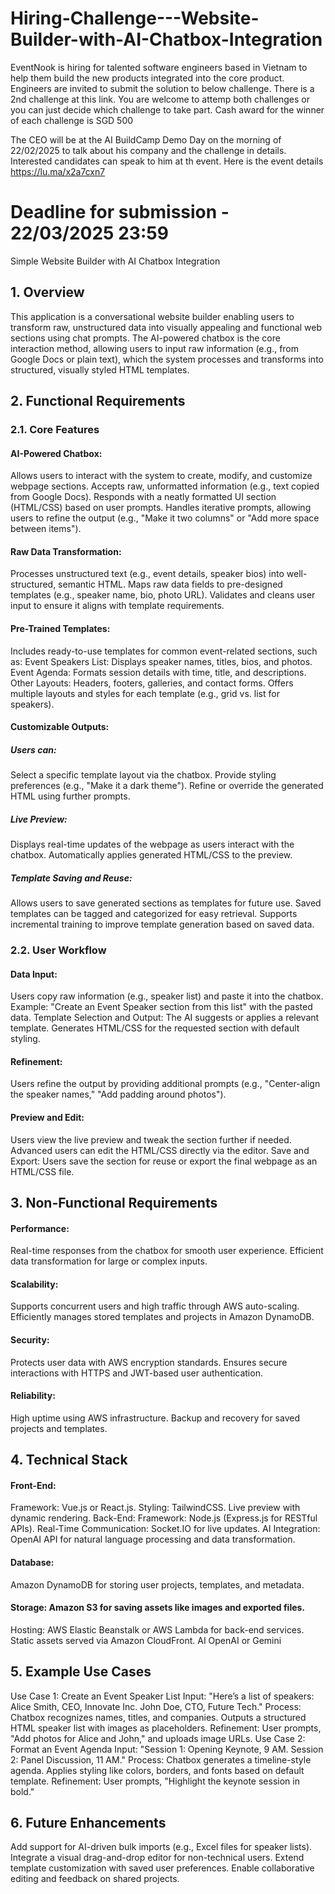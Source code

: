 # Hiring-Challenge---Website-Builder-with-AI-Chatbox-Integration

EventNook is hiring for talented software engineers based in Vietnam to help them build the new products integrated into the core product. Engineers are invited to submit the solution to below challenge. There is a 2nd challenge at this link. You are welcome to attemp both challenges or you can just decide which challenge to take part. Cash award for the winner of each challenge is SGD 500

The CEO will be at the AI BuildCamp Demo Day on the morning of 22/02/2025 to talk about his company and the challenge in details. Interested candidates can speak to him at th event. Here is the event details https://lu.ma/x2a7cxn7

# Deadline for submission - 22/03/2025 23:59


Simple Website Builder with AI Chatbox Integration

## 1. Overview
This application is a conversational website builder enabling users to transform raw, unstructured data into visually appealing and functional web sections using chat prompts. The AI-powered chatbox is the core interaction method, allowing users to input raw information (e.g., from Google Docs or plain text), which the system processes and transforms into structured, visually styled HTML templates.

## 2. Functional Requirements
### 2.1. Core Features
#### AI-Powered Chatbox:
Allows users to interact with the system to create, modify, and customize webpage sections.
Accepts raw, unformatted information (e.g., text copied from Google Docs).
Responds with a neatly formatted UI section (HTML/CSS) based on user prompts.
Handles iterative prompts, allowing users to refine the output (e.g., "Make it two columns" or "Add more space between items").

#### Raw Data Transformation:
Processes unstructured text (e.g., event details, speaker bios) into well-structured, semantic HTML.
Maps raw data fields to pre-designed templates (e.g., speaker name, bio, photo URL).
Validates and cleans user input to ensure it aligns with template requirements.

#### Pre-Trained Templates:
Includes ready-to-use templates for common event-related sections, such as:
Event Speakers List: Displays speaker names, titles, bios, and photos.
Event Agenda: Formats session details with time, title, and descriptions.
Other Layouts: Headers, footers, galleries, and contact forms.
Offers multiple layouts and styles for each template (e.g., grid vs. list for speakers).

#### Customizable Outputs:
##### Users can:
Select a specific template layout via the chatbox.
Provide styling preferences (e.g., "Make it a dark theme").
Refine or override the generated HTML using further prompts.
##### Live Preview:
Displays real-time updates of the webpage as users interact with the chatbox.
Automatically applies generated HTML/CSS to the preview.
#####  Template Saving and Reuse:
Allows users to save generated sections as templates for future use.
Saved templates can be tagged and categorized for easy retrieval.
Supports incremental training to improve template generation based on saved data.
### 2.2. User Workflow
#### Data Input:
Users copy raw information (e.g., speaker list) and paste it into the chatbox.
Example: "Create an Event Speaker section from this list" with the pasted data.
Template Selection and Output:
The AI suggests or applies a relevant template.
Generates HTML/CSS for the requested section with default styling.
#### Refinement:
Users refine the output by providing additional prompts (e.g., "Center-align the speaker names," "Add padding around photos").
#### Preview and Edit:
Users view the live preview and tweak the section further if needed.
Advanced users can edit the HTML/CSS directly via the editor.
Save and Export:
Users save the section for reuse or export the final webpage as an HTML/CSS file.

## 3. Non-Functional Requirements
#### Performance:
Real-time responses from the chatbox for smooth user experience.
Efficient data transformation for large or complex inputs.
#### Scalability:
Supports concurrent users and high traffic through AWS auto-scaling.
Efficiently manages stored templates and projects in Amazon DynamoDB.
#### Security:
Protects user data with AWS encryption standards.
Ensures secure interactions with HTTPS and JWT-based user authentication.
#### Reliability:
High uptime using AWS infrastructure.
Backup and recovery for saved projects and templates.

## 4. Technical Stack
#### Front-End:
Framework: Vue.js or React.js.
Styling: TailwindCSS.
Live preview with dynamic rendering.
Back-End:
Framework: Node.js (Express.js for RESTful APIs).
Real-Time Communication: Socket.IO for live updates.
AI Integration: OpenAI API for natural language processing and data transformation.
#### Database:
Amazon DynamoDB for storing user projects, templates, and metadata.
#### Storage: Amazon S3 for saving assets like images and exported files.
Hosting:
AWS Elastic Beanstalk or AWS Lambda for back-end services.
Static assets served via Amazon CloudFront.
AI
OpenAI or Gemini

## 5. Example Use Cases
Use Case 1: Create an Event Speaker List
Input: "Here’s a list of speakers: Alice Smith, CEO, Innovate Inc. John Doe, CTO, Future Tech."
Process:
Chatbox recognizes names, titles, and companies.
Outputs a structured HTML speaker list with images as placeholders.
Refinement: User prompts, "Add photos for Alice and John," and uploads image URLs.
Use Case 2: Format an Event Agenda
Input: "Session 1: Opening Keynote, 9 AM. Session 2: Panel Discussion, 11 AM."
Process:
Chatbox generates a timeline-style agenda.
Applies styling like colors, borders, and fonts based on default template.
Refinement: User prompts, "Highlight the keynote session in bold."

## 6. Future Enhancements
Add support for AI-driven bulk imports (e.g., Excel files for speaker lists).
Integrate a visual drag-and-drop editor for non-technical users.
Extend template customization with saved user preferences.
Enable collaborative editing and feedback on shared projects.
